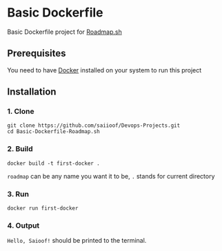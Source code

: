 # Basic Dockerfile
Basic Dockerfile project for [Roadmap.sh](https://roadmap.sh/projects/basic-dockerfile)
## Prerequisites
You need to have [Docker](https://www.docker.com/) installed on your system to run this project
## Installation
### 1. Clone
```
git clone https://github.com/saiioof/Devops-Projects.git
cd Basic-Dockerfile-Roadmap.sh
```
### 2. Build
`docker build -t first-docker .`

`roadmap` can be any name you want it to be, `.` stands for current directory
### 3. Run
`docker run first-docker`
### 4. Output
`Hello, Saioof!` should be printed to the terminal.